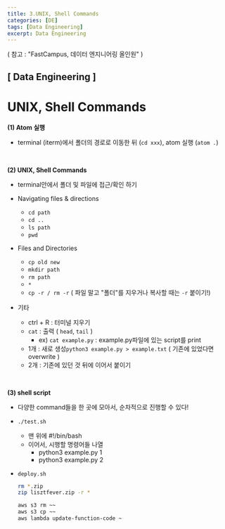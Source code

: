 ```yaml
---
title: 3.UNIX, Shell Commands
categories: [DE]
tags: [Data Engineering]
excerpt: Data Engineering
---
```


( 참고 : "FastCampus, 데이터 엔지니어링 올인원" )

##  [ Data Engineering ]

# UNIX, Shell Commands

**(1) Atom 실행**

- terminal (iterm)에서 폴더의 경로로 이동한 뒤 (`cd xxx`), atom 실행 (`atom .`)

<br>

**(2) UNIX, Shell Commands**

- terminal안에서 폴더 및 파일에 접근/확인 하기

- Navigating files & directions
  - `cd path`
  - `cd ..`
  - `ls path`
  - `pwd`
- Files and Directories
  - `cp old new`
  - `mkdir path`
  - `rm path`
  - `*`
  - `cp -r / rm -r`  ( 파일 말고 "폴더"를 지우거나 복사할 때는 `-r` 붙이기!)
- 기타
  - ctrl + R : 터미널 지우기
  - `cat` : 출력 ( `head`, `tail` )
    - ex) `cat example.py` : example.py파일에 있는 script를 print
  - 1개 : 새로 생성`python3 example.py > example.txt` ( 기존에 있었다면 overwrite )
  - 2개 : 기존에  있던 것 뒤에 이어서 붙이기

<br>

**(3) shell script**

- 다양한 command들을 한 곳에 모아서, 순차적으로 진행할 수 있다!

- `./test.sh`

  - 맨 위에 #!/bin/bash
  - 이어서, 시행할 명령어들 나열
    - python3 example.py 1
    - python3 example.py 2

- `deploy.sh`

  ```sh
  rm *.zip
  zip lisztfever.zip -r *
  
  aws s3 rm ~~
  aws s3 cp ~~
  aws lambda update-function-code ~
  ```

  
